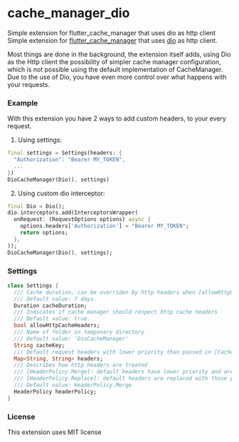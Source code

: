 # cache_manager_dio

Simple extension for flutter_cache_manager that uses dio as http client
Simple extension for [flutter_cache_manager](https://pub.dev/packages/flutter_cache_manager) that uses [dio](https://pub.dev/packages/dio) as http client.

Most things are done in the background, the extension itself adds, using Dio as the Http client the possibility of simpler cache manager configuration, which is not possible using the default implementation of CacheManager.
Due to the use of Dio, you have even more control over what happens with your requests.

### Example

With this extension you have 2 ways to add custom headers, to your every request.

1. Using settings:

```Dart
final settings = Settings(headers: {
  "Authorization": "Bearer MY_TOKEN",
  ...
})
DioCacheManager(Dio(), settings)
```

2. Using custom dio interceptor:

```Dart
final Dio = Dio();
dio.interceptors.add(InterceptorsWrapper(
  onRequest: (RequestOptions options) async {
    options.headers['Authorization'] = "Bearer MY_TOKEN";
    return options;
  },
));
DioCacheManager(Dio(), settings);
```

### Settings

```dart
class Settings {
  /// Cache duration, can be overriden by http headers when [allowHttpCacheHeaders] is true
  /// Default value: 7 days.
  Duration cacheDuration;
  /// Indicates if cache manager should respect http cache headers
  /// Default value: true.
  bool allowHttpCacheHeaders;
  /// Name of folder in temponary directory
  /// Default value: 'DioCacheManager'
  String cacheKey;
  /// Default request headers with lower priority than passed in [CacheManager] function
  Map<String, String> headers;
  /// Describes how http headers are treated
  /// [HeaderPolicy.Merge]: default headers have lower priority and are merged with those passed in [CacheManager] function
  /// [HeaderPolicy.Replace]: default headers are replaced with those passsed in [CacheManager] function
  /// Default value: HeaderPolicy.Merge
  HeaderPolicy headerPolicy;
}
```

### License

This extension uses MIT license
